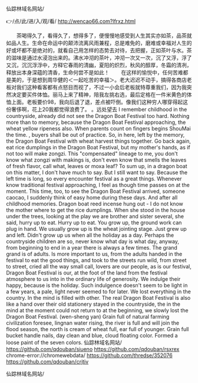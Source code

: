 
仙踪林域名网站/




👉/点/此/进/入/观/看/ http://wencao66.com?lfrxz.html




　　茶喝得久了，看得久了，想得多了，便慢慢地感受到人生其实亦如茶，品茶就如品人生。生命在命运中的颠沛流离风雨兼程，总是难免的，磨难或幸福对人生的好或坏都不是绝对的，就看自己用怎样的态势去对待，去把握，正如茶叶与水。茶的滋味是通过水浸泡出来的。沸水冲沏的茶叶，冲沏一次又一次，沉了又浮，浮了又沉，沉沉浮浮中，方释它春雨的清幽，夏阳的炽烈，秋风的醇厚，冬霜的清冽，释放出本身深蕴的清香，生命何尝不是如此！
　　在这样的愉悦中，任何苦难都是美的，于是想到周华健的＜一起吃苦的幸福＞。老大迟迟不动手，搞得各商店老板对我们这种看客都有点怒目而视了，不过一小会后老板就特尊重我们，因为我突然决定要买件体恤。丽马上来了精神，陪我左挑右选，最后定格在一件米黄色的体恤上面。老板要价98，我向后退了退，差点被吓倒。像我们这种穷人哪穿得起这份奢侈啊，花上20我都觉得浪费了。
。远处望去
I remember childhood in the countryside, already did not see the Dragon Boat Festival too hard.
Nothing more than to memory, because the Dragon Boat Festival approaching, the wheat yellow ripeness also.
When parents count on fingers begins ShouMai the time.
, buyers shall be out of practice.
So, in here, left by the memory, the Dragon Boat Festival with wheat harvest things together.
Go back again, eat rice dumplings in the Dragon Boat Festival, but my mother's hands, as if not too will make zongzi.
This "compensated" lineage to me, you don't know what zongzi with makings is, don't even know that smells the leaves of fresh flavor, call what, leaves or moxa leaf?
To sum up, in a dragon boat on this matter, I don't have much to say.
But I still want to say.
Because the left time is long, so every encounter festival as a great things.
Whenever know traditional festival approaching, I feel as though time passes on at the moment.
This time, too, to see the Dragon Boat Festival arrived, someone caocao, I suddenly think of easy home during these days.
And after all childhood memories.
Dragon boat reed incense hung out - I do not know the mother where to get the rice dumplings.
When she stood in the house under the trees, looking at the play we are brother and sister several, she said, hurry up to eat.
Hurry up to eat.
You grow up, the ground work can plug in hand.
We usually grow up is the wheat jointing stage.
Just grew up and left.
Didn't grow up us when all the holiday as a day.
Perhaps the countryside children are so, never know what day is what day, anyway, from beginning to end in a year there is always a few times.
The grand grand is of adults.
Is more important to us, from the adults handed in the festival to eat the good things, and took to the streets run wild, from street to street, cried all the way small call, lovers are our people, as is our festival, Dragon Boat Festival is our, at the foot of the land from the festival atmosphere to us into in the ordinary life of generosity.
We indulge their happy, because is the holiday.
Such indulgence doesn't seem to be light in a few years, a pale, light never seemed to for later.
We lost everything in the country.
In the mind is filled with other.
The real Dragon Boat Festival is also like a hand over their old stationery stayed in the countryside, the in the mind at the moment could not return to at the beginning, we slowly lost the Dragon Boat Festival.
(wen-sheng yan)
Grain full of natural farming civilization foresee, lingnan water rising, the river is full and will join the flood season, the north is cream of wheat full, ear full of younger.
Grain full bucket handle nails, day clean and blue, cloud floating color.
Formed a loose paint of the seven colors.
仙踪林域名网站/ https://github.com/qdouban/siueno
https://github.com/qdouban/rsxrex
chrome-error://chromewebdata/
https://github.com/thredse/352076
https://github.com/qdouban/crjtiv





仙踪林域名网站/
